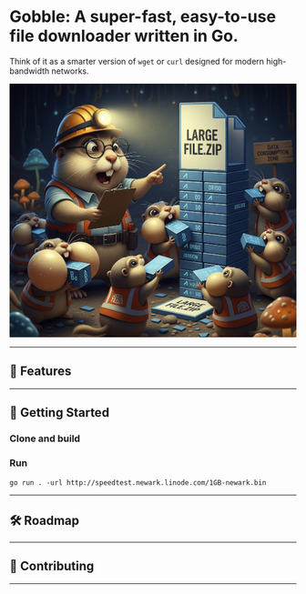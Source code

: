 # Gobble: A **super-fast, easy-to-use file downloader** written in Go.
Think of it as a smarter version of `wget` or `curl` designed for modern high-bandwidth networks.

![project image](assets/project-image.png)

---

## 🚀 Features


---

## 🔧 Getting Started

### Clone and build


### Run
```
go run . -url http://speedtest.newark.linode.com/1GB-newark.bin
```

---

## 🛠 Roadmap

---

## 🤝 Contributing

---